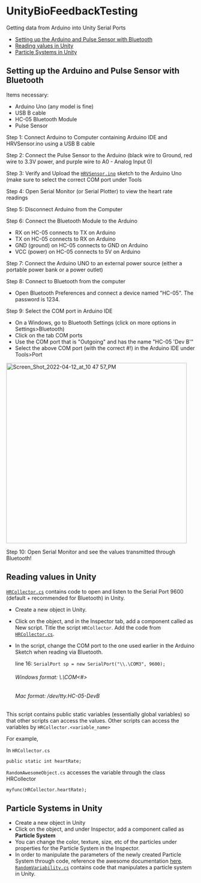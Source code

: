 # UnityBioFeedbackTesting
Getting data from Arduino into Unity Serial Ports

- [Setting up the Arduino and Pulse Sensor with Bluetooth](#setting-up-the-arduino-and-pulse-sensor-with-bluetooth)
- [Reading values in Unity](#reading-values-in-unity)
- [Particle Systems in Unity](#particle-systems-in-unity)

## Setting up the Arduino and Pulse Sensor with Bluetooth

Items necessary:

- Arduino Uno (any model is fine)
- USB B cable
- HC-05 Bluetooth Module
- Pulse Sensor

Step 1: Connect Arduino to Computer containing Arduino IDE and HRVSensor.ino using a USB B cable

Step 2: Connect the Pulse Sensor to the Arduino (black wire to Ground, red wire to 3.3V power, and purple wire to A0 - Analog Input 0)

Step 3: Verify and Upload the [`HRVSensor.ino`](../main/HRVSensor/HRVSensor.ino) sketch to the Arduino Uno (make sure to select the correct COM port under Tools

Step 4: Open Serial Monitor (or Serial Plotter) to view the heart rate readings

Step 5: Disconnect Arduino from the Computer

Step 6: Connect the Bluetooth Module to the Arduino

- RX on HC-05 connects to TX on Arduino
- TX on HC-05 connects to RX on Arduino
- GND (ground) on HC-05 connects to GND on Arduino
- VCC (power) on HC-05 connects to 5V on Arduino

Step 7: Connect the Arduino UNO to an external power source (either a portable power bank or a power outlet)

Step 8: Connect to Bluetooth from the computer
- Open Bluetooth Preferences and connect a device named "HC-05". The password is 1234.

Step 9: Select the COM port in Arduino IDE
- On a Windows, go to Bluetooth Settings (click on more options in Settings>Bluetooth)
- Click on the tab COM ports
- Use the COM port that is "Outgoing" and has the name "HC-05 'Dev B'"
- Select the above COM port (with the correct #!) in the Arduino IDE under Tools>Port
<img width="481" alt="Screen_Shot_2022-04-12_at_10 47 57_PM" src="https://user-images.githubusercontent.com/77863500/164112826-fd9279b9-97cb-414e-8829-5555168a3843.png">

Step 10: Open Serial Monitor and see the values transmitted through Bluetooth!

## Reading values in Unity

[`HRCollector.cs`](../main/HRCollector.cs) contains code to open and listen to the Serial Port 9600 (default + recommended for Bluetooth) in Unity. 

- Create a new object in Unity.

- Click on the object, and in the Inspector tab, add a component called as New script. Title the script `HRCollector`. Add the code from [`HRCollector.cs`](../main/HRCollector.cs). 

- In the script, change the COM port to the one used earlier in the Arduino Sketch when reading via Bluetooth. 
  
  line 16: `SerialPort sp = new SerialPort("\\.\COM3", 9600);`

  ###### Windows format: \\.\COM<#>
  ###### Mac format: /dev/tty.HC-05-DevB
 
This script contains public static variables (essentially global variables) so that other scripts can access the values. Other scripts can access the variables by `HRCollector.<variable_name>`

  For example,

  In `HRCollector.cs`
  
    public static int heartRate;

  `RandomAwesomeObject.cs` accesses the variable through the class HRCollector
  
    myfunc(HRCollector.heartRate);
    
## Particle Systems in Unity
- Create a new object in Unity
- Click on the object, and under Inspector, add a component called as **Particle System**
- You can change the color, texture, size, etc of the particles under properties for the Particle System in the Inspector. 
- In order to manipulate the parameters of the newly created Particle System through code, reference the awesome documentation [here](https://docs.unity3d.com/ScriptReference/ParticleSystem.html). 
[`RandomVariability.cs`](../main/RandomVariability.cs) contains code that manipulates a particle system in Unity.
